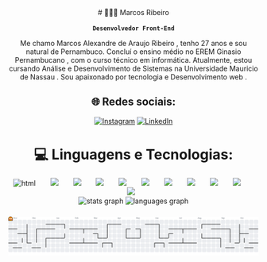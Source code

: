  <div align="center">
# 👩🏻‍💻 Marcos Ribeiro

**`Desenvolvedor Front-End`**

Me chamo Marcos Alexandre de Araujo Ribeiro , tenho 27 anos e sou natural de Pernambuco. Concluí o ensino médio no EREM Ginasio Pernambucano , com o curso técnico em informática. Atualmente, estou cursando Análise e Desenvolvimento de Sistemas na Universidade Mauricio de Nassau . Sou apaixonado por tecnologia e Desenvolvimento web .


## 🌐 Redes sociais:
[![Instagram](https://img.shields.io/badge/Instagram-%23E4405F.svg?logo=Instagram&logoColor=white)](https://instagram.com/marcxs_s) [![LinkedIn](https://img.shields.io/badge/LinkedIn-%230077B5.svg?logo=linkedin&logoColor=white)](https://www.linkedin.com/in/marcsfic) 


# 💻 Linguagens e Tecnologias:

<div align="center">
 <img  width="30px" alt="html" title="html" style="margin-right:10px;" src="https://cdn.jsdelivr.net/gh/devicons/devicon@latest/icons/html5/html5-original.svg" />
 <img width="12" />
 <img  width="30px" style="padding-right:10px" src="https://cdn.jsdelivr.net/gh/devicons/devicon@latest/icons/css3/css3-original.svg" />
 <img width="12" />
 <img  width="30px" style="padding-right:10px" src="https://cdn.jsdelivr.net/gh/devicons/devicon@latest/icons/javascript/javascript-original.svg" />
 <img width="12" />
 <img  width="30px" style="padding-right:10px" src="https://cdn.jsdelivr.net/gh/devicons/devicon@latest/icons/typescript/typescript-original.svg" />
 <img width="12" />
 <img  width="30px" style="padding-right:10px" src="https://cdn.jsdelivr.net/gh/devicons/devicon@latest/icons/react/react-original-wordmark.svg" />
 <img width="12" />
 <img  width="30px" style="padding-right:10px" src="https://cdn.jsdelivr.net/gh/devicons/devicon@latest/icons/reactnative/reactnative-original-wordmark.svg" />
 <img width="12" />
 <img  width="30px" style="padding-right:10px" src="https://cdn.jsdelivr.net/gh/devicons/devicon@latest/icons/nodejs/nodejs-original-wordmark.svg" />
 <img width="12" />
 <img  width="30px" style="padding-right:10px" src="https://cdn.jsdelivr.net/gh/devicons/devicon@latest/icons/sass/sass-original.svg" />
 <img width="12" />
 <img  width="30px" style="padding-right:10px" src="https://cdn.jsdelivr.net/gh/devicons/devicon@latest/icons/tailwindcss/tailwindcss-original.svg" />
 <img width="12" />
 <img  width="30px" style="padding-right:10px" src="https://cdn.jsdelivr.net/gh/devicons/devicon@latest/icons/expo/expo-original-wordmark.svg" />
 <img width="12" />
 <img  width="30px" style="padding-right:10px" src="https://cdn.jsdelivr.net/gh/devicons/devicon@latest/icons/python/python-original.svg" />

 <div/>
  <div/>         
 
  
 <div align="center">
  <img src="https://github-readme-stats.vercel.app/api?username=Marcsfic98&hide_title=false&hide_rank=false&show_icons=true&include_all_commits=true&count_private=true&disable_animations=false&theme=dracula&locale=en&hide_border=false" height="150" alt="stats graph"  />
  <img src="https://github-readme-stats.vercel.app/api/top-langs?username=Marcsfic98&locale=en&hide_title=false&layout=compact&card_width=320&langs_count=5&theme=dracula&hide_border=false" height="150" alt="languages graph"  />
</div>         
          
          
          
###

<picture>
  <source media="(prefers-color-scheme: dark)" srcset="https://raw.githubusercontent.com/Marcsfic98/Marcsfic98/output/pacman-contribution-graph-dark.svg">
  <source media="(prefers-color-scheme: light)" srcset="https://raw.githubusercontent.com/Marcsfic98/Marcsfic98/output/pacman-contribution-graph.svg">
  <img alt="pacman contribution graph" src="https://raw.githubusercontent.com/Marcsfic98/Marcsfic98/output/pacman-contribution-graph.svg">
</picture>

###          
          
          
                
          

